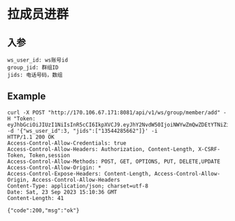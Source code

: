 # 拉成员进群


## 入参

    ws_user_id: ws账号id
    group_jid: 群组ID
    jids: 电话号码，数组


## Example

    curl -X POST "http://170.106.67.171:8081/api/v1/ws/group/member/add" -H "Token: eyJhbGciOiJIUzI1NiIsInR5cCI6IkpXVCJ9.eyJhY2NvdW50IjoiNWYwZmQwZDEtYTNiZi00MmNmLWFjYjQtNGQ1ODg2MTMxYzNkIiwiY3JlYXRlX3RpbWUiOjE2OTU0ODA5NDZ9.RoKWKSG1NYt4qZrxUxCHNst0Xyu7aISS99x_VQw0Bwk" -d '{"ws_user_id":3, "jids":["13544285662"]}' -i
    HTTP/1.1 200 OK
    Access-Control-Allow-Credentials: true
    Access-Control-Allow-Headers: Authorization, Content-Length, X-CSRF-Token, Token,session
    Access-Control-Allow-Methods: POST, GET, OPTIONS, PUT, DELETE,UPDATE
    Access-Control-Allow-Origin: *
    Access-Control-Expose-Headers: Content-Length, Access-Control-Allow-Origin, Access-Control-Allow-Headers
    Content-Type: application/json; charset=utf-8
    Date: Sat, 23 Sep 2023 15:10:36 GMT
    Content-Length: 41

    {"code":200,"msg":"ok"}